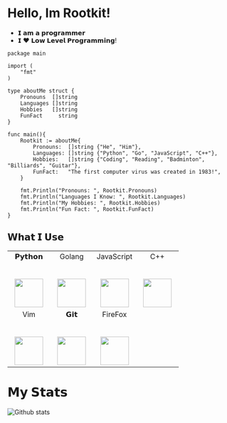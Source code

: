 # Hello, Im Rootkit!

- 𝗜 𝗮𝗺 𝗮 𝗽𝗿𝗼𝗴𝗿𝗮𝗺𝗺𝗲𝗿
- 𝗜 ❤️ 𝗟𝗼𝘄 𝗟𝗲𝘃𝗲𝗹 𝗣𝗿𝗼𝗴𝗿𝗮𝗺𝗺𝗶𝗻𝗴!

```golang
package main

import (
    "fmt"
)

type aboutMe struct {
    Pronouns  []string
    Languages []string
    Hobbies   []string
    FunFact     string
}

func main(){
    Rootkit := aboutMe{
        Pronouns:  []string {"He", "Him"},
        Languages: []string {"Python", "Go", "JavaScript", "C++"},
        Hobbies:   []string {"Coding", "Reading", "Badminton", "Billiards", "Guitar"},
        FunFact:   "The first computer virus was created in 1983!",
    }

    fmt.Println("Pronouns: ", Rootkit.Pronouns)
    fmt.Println("Languages I Know: ", Rootkit.Languages)
    fmt.Println("My Hobbies: ", Rootkit.Hobbies)
    fmt.Println("Fun Fact: ", Rootkit.FunFact)
}
```

## 𝗪𝗵𝗮𝘁 𝗜 𝗨𝘀𝗲

<table>
  <tbody>
    <tr valign="top">
      <td width="25%" align="center">
        <span>𝗣𝘆𝘁𝗵𝗼𝗻</span><br><br><br>
        <img height="64px" src="https://cdn.svgporn.com/logos/python.svg">
      </td>
      <td width="25%" align="center">
        <span>Golang</span><br><br><br>
        <img height="64px" src="https://cdn.svgporn.com/logos/go.svg">
      </td>
      <td width="25%" align="center">
        <span>JavaScript</span><br><br><br>
        <img height="64px" src="https://cdn.svgporn.com/logos/javascript.svg">
      </td>
      <td width="25%" align="center">
        <span>C++</span><br><br><br>
        <img height="64px" src="https://cdn.svgporn.com/logos/c.svg">
      </td>
    </tr>
    <tr valign="top">
      <td width="25%" align="center">
        <span>Vim</span><br><br><br>
        <img height="64px" src="https://cdn.worldvectorlogo.com/logos/vim.svg">
      </td>
      <td width="25%" align="center">
        <span>𝗚𝗶𝘁</span><br><br><br>
        <img height="64px" src="https://cdn.svgporn.com/logos/git-icon.svg">
      </td>
      <td width="25%" align="center">
        <span>FireFox</span><br><br><br>
        <img height="64px" src="https://cdn.svgporn.com/logos/firefox.svg">
      </td>
    </tr>
  </tbody>
</table>


# 𝗠𝘆 𝗦𝘁𝗮𝘁𝘀

![Github stats](https://github-readme-stats.vercel.app/api?username=Ro0tk1t&show_icons=true&hide_border=true)
